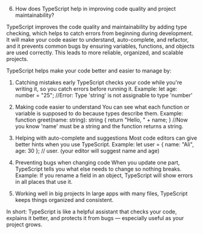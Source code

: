 6. How does TypeScript help in improving code quality and project maintainability?


TypeScript improves the code quality and maintainability by adding type checking, which helps to catch errors from beginning during development. It will make your code easier to understand, auto-complete, and refactor, and it prevents common bugs by ensuring variables, functions, and objects are used correctly. This leads to more reliable, organized, and scalable projects.

TypeScript helps make your code better and easier to manage by:
1. Catching mistakes early
TypeScript checks your code while you're writing it, so you catch errors before running it.
Example: let age: number = "25";  //Error: Type 'string' is not assignable to type 'number'

2. Making code easier to understand
You can see what each function or variable is supposed to do because types describe them.
Example: 
function greet(name: string): string {
  return "Hello, " + name;
}
//Now you know 'name' must be a string and the function returns a string.

3. Helping with auto-complete and suggestions
Most code editors can give better hints when you use TypeScript.
Example: let user = { name: "Ali", age: 30 };
// user. (your editor will suggest name and age)

4. Preventing bugs when changing code
When you update one part, TypeScript tells you what else needs to change so nothing breaks.
Example:
 If you rename a field in an object, TypeScript will show errors in all places that use it.

5. Working well in big projects
In large apps with many files, TypeScript keeps things organized and consistent.

 In short: TypeScript is like a helpful assistant that checks your code, explains it better, and protects it from bugs — especially useful as your project grows.